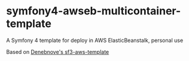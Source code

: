 # symfony4-awseb-multicontainer-template

A Symfony 4 template for deploy in AWS ElasticBeanstalk, personal use

Based on [Denebnove's sf3-aws-template](https://github.com/denebnove/sf3-aws-template/blob/master/Dockerrun.aws.json)